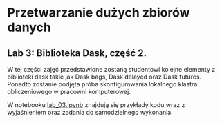# Przetwarzanie dużych zbiorów danych

## Lab 3: Biblioteka Dask, część 2.

W tej części zajęć przedstawione zostaną studentowi kolejne elementy z biblioteki dask takie jak Dask bags, Dask delayed oraz Dask futures. Ponadto zostanie podjęta próba skonfigurowania lokalnego klastra obliczeniowego w pracowni komputerowej.

W notebooku [lab_03.ipynb](lab_03.ipynb) znajdują się przykłady kodu wraz z wyjaśnieniem oraz zadania do samodzielnego wykonania.